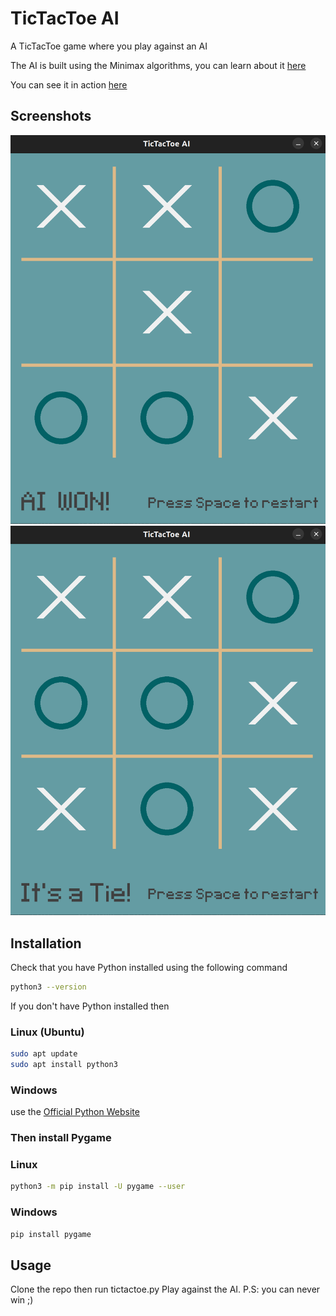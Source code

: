 # TicTacToe AI

A TicTacToe game where you play against an AI   

The AI is built using the Minimax algorithms, you can learn about it [here](https://www.youtube.com/watch?v=l-hh51ncgDI)


You can see it in action [here](https://www.youtube.com/watch?v=rCkwOVDNoks)

## Screenshots

![AIwin](images/win.png)
![tie](images/tie.png)

## Installation 


Check that you have Python installed using the following command

```bash
python3 --version
```
If you don't have Python installed then 

### Linux (Ubuntu)
```bash
sudo apt update
sudo apt install python3
```
### Windows 
use the [Official Python Website](https://www.python.org/downloads/windows/) 

### Then install Pygame

### Linux
```bash
python3 -m pip install -U pygame --user
```
### Windows
```bash
pip install pygame
```

## Usage
Clone the repo then run tictactoe.py
Play against the AI. 
P.S: you can never win ;)
